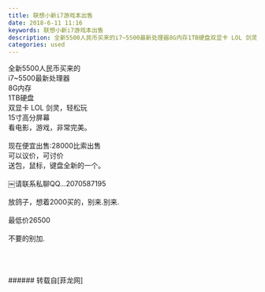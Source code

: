 ```yaml
---
title: 联想小新i7游戏本出售
date: 2018-6-11 11:16
keywords: 联想小新i7游戏本出售
description: 全新5500人民币买来的i7~5500最新处理器8G内存1TB硬盘双显卡 LOL 剑灵，轻松玩15寸高分屏幕看电影，游戏，非常完美。现在便宜出售:28000比索出售可以议价，可讨价送包，鼠标，键盘全新的一个。￼请联系私聊QQ…2070587195放鸽子，想着2000买的，别来.别来.最低价26500不要的别加.
categories: used
---
```

<td class="t_f" id="postmessage_1410019">

全新5500人民币买来的<br/>
i7~5500最新处理器<br/>
8G内存<br/>
1TB硬盘<br/>
双显卡 LOL 剑灵，轻松玩<br/>
15寸高分屏幕<br/>
看电影，游戏，非常完美。<br/>
<br/>
现在便宜出售:28000比索出售<br/>
可以议价，可讨价<br/>
送包，鼠标，键盘全新的一个。<br/>
<br/>
￼请联系私聊QQ…2070587195<br/>
<br/>
放鸽子，想着2000买的，别来.别来.<br/>
<br/>
最低价26500<br/>
<br/>
不要的别加.<br/>
<br/>
<img alt="" border="0" class="zoom" data-cf-modified-48df528d17ed6fe3b7f4f32d-="" file="http://www.flw.ph/data/appbyme/upload/image/201806/11/YEAlXvZ9A17d.jpg" id="aimg_xK9v4" lazyloadthumb="1" onclick="" onmouseover="" src="http://www.flw.ph/data/appbyme/upload/image/201806/11/YEAlXvZ9A17d.jpg"/><br/>
<br/>
<img alt="" border="0" class="zoom" data-cf-modified-48df528d17ed6fe3b7f4f32d-="" file="http://www.flw.ph/data/appbyme/upload/image/201806/11/92ITb1DTAx3B.jpg" id="aimg_Wvv3m" lazyloadthumb="1" onclick="" onmouseover="" src="http://www.flw.ph/data/appbyme/upload/image/201806/11/92ITb1DTAx3B.jpg"/><br/>
<br/>
</td>
###### 转载自[菲龙网]